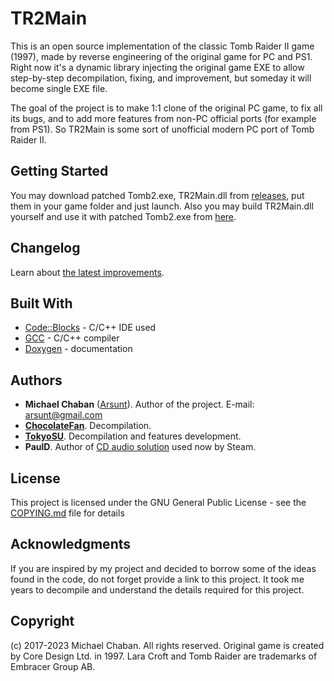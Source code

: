 # TR2Main

This is an open source implementation of the classic Tomb Raider II game (1997), made by reverse engineering of the original game for PC and PS1. Right now it's a dynamic library injecting the original game EXE to allow step-by-step decompilation, fixing, and improvement, but someday it will become single EXE file.

The goal of the project is to make 1:1 clone of the original PC game, to fix all its bugs, and to add more features from non-PC official ports (for example from PS1). So TR2Main is some sort of unofficial modern PC port of Tomb Raider II.

## Getting Started

You may download patched Tomb2.exe, TR2Main.dll from [releases](https://github.com/Arsunt/TR2Main/releases), put them in your game folder and just launch. Also you may build TR2Main.dll yourself and use it with patched Tomb2.exe from [here](/binaries).

## Changelog

Learn about [the latest improvements](CHANGELOG.md).

## Built With

* [Code::Blocks](http://www.codeblocks.org) - C/C++ IDE used
* [GCC](https://gcc.gnu.org) - C/C++ compiler
* [Doxygen](http://www.doxygen.org) - documentation

## Authors

* **Michael Chaban** \([Arsunt](https://github.com/Arsunt)\). Author of the project. E-mail: <arsunt@gmail.com>
* [**ChocolateFan**](https://github.com/asasas9500). Decompilation.
* [**TokyoSU**](https://github.com/TokyoSU). Decompilation and features development.
* **PaulD**. Author of [CD audio solution](modding/cd_pauld.cpp) used now by Steam.

## License

This project is licensed under the GNU General Public License - see the [COPYING.md](COPYING.md) file for details

## Acknowledgments

If you are inspired by my project and decided to borrow some of the ideas found in the code, do not forget provide a link to this project. It took me years to decompile and understand the details required for this project.

## Copyright
(c) 2017-2023 Michael Chaban. All rights reserved.
Original game is created by Core Design Ltd. in 1997.
Lara Croft and Tomb Raider are trademarks of Embracer Group AB.